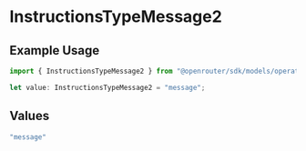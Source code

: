 # InstructionsTypeMessage2

## Example Usage

```typescript
import { InstructionsTypeMessage2 } from "@openrouter/sdk/models/operations";

let value: InstructionsTypeMessage2 = "message";
```

## Values

```typescript
"message"
```
